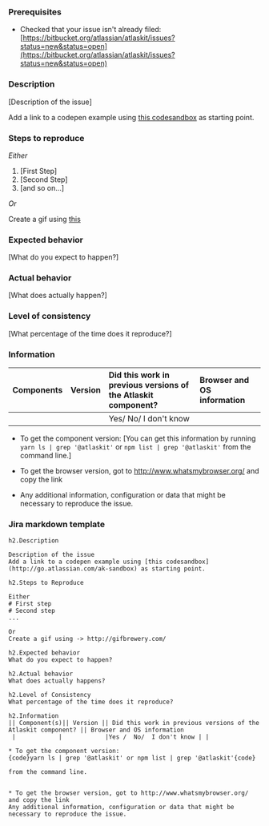 ### Prerequisites

* Checked that your issue isn't already filed: [https://bitbucket.org/atlassian/atlaskit/issues?status=new&status=open](https://bitbucket.org/atlassian/atlaskit/issues?status=new&status=open)

### Description

[Description of the issue]

Add a link to a codepen example using [this codesandbox](http://go.atlassian.com/ak-sandbox) as starting point.

### Steps to reproduce
*Either*

1. [First Step]
2. [Second Step]
3. [and so on...]

*Or*

Create a gif using [this](http://gifbrewery.com/)

### Expected behavior
[What do you expect to happen?]

### Actual behavior
[What does actually happen?]

### Level of consistency
[What percentage of the time does it reproduce?]

### Information
| Components  | Version | Did this work in previous versions of the Atlaskit component? | Browser and OS information  |
|-------------|:--------|:--------------------------------------------------------------|:----------------------------|
|   		      |         | Yes/ No/ I don't know                                         |                             | 


* To get the component version:
[You can get this information by running `yarn ls | grep '@atlaskit'` or `npm list | grep '@atlaskit'` from the command line.] 

* To get the browser version, got to http://www.whatsmybrowser.org/ and copy the link
* Any additional information, configuration or data that might be necessary to reproduce the issue.


### Jira markdown template

```
h2.Description

Description of the issue
Add a link to a codepen example using [this codesandbox](http://go.atlassian.com/ak-sandbox) as starting point.

h2.Steps to Reproduce

Either
# First step
# Second step
...

Or
Create a gif using -> http://gifbrewery.com/

h2.Expected behavior
What do you expect to happen?

h2.Actual behavior
What does actually happens?

h2.Level of Consistency
What percentage of the time does it reproduce?

h2.Information
|| Component(s)|| Version || Did this work in previous versions of the Atlaskit component? || Browser and OS information
 |            |            |Yes /  No/  I don't know | |

* To get the component version:
{code}yarn ls | grep '@atlaskit' or npm list | grep '@atlaskit'{code}

from the command line.


* To get the browser version, got to http://www.whatsmybrowser.org/ and copy the link
Any additional information, configuration or data that might be necessary to reproduce the issue.

```